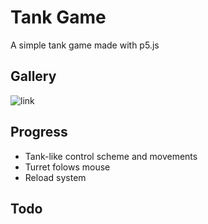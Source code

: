# Tank Game

A simple tank game made with p5.js

## Gallery

![link](https://media.discordapp.net/attachments/760252264723644426/836616402513035324/unknown.png?width=1274&height=631)

## Progress

* Tank-like control scheme and movements
* Turret folows mouse
* Reload system

## Todo
